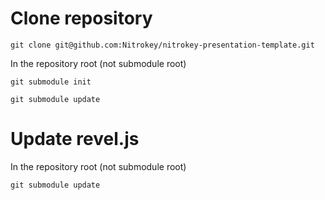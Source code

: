 # Clone repository

`git clone git@github.com:Nitrokey/nitrokey-presentation-template.git`

In the repository root (not submodule root)

`git submodule init`

`git submodule update`


# Update revel.js

In the repository root (not submodule root)

`git submodule update` 